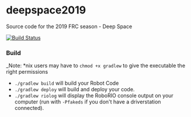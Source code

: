 # deepspace2019
Source code for the 2019 FRC season - Deep Space

[![Build Status](https://travis-ci.org/Pearcerobotics/deepspace2019.svg?branch=master)](https://travis-ci.org/Pearcerobotics/deepspace2019)

### Build
_Note: *nix users may have to `chmod +x gradlew` to give the executable the right permissions
- ```./gradlew build``` will build your Robot Code
- ```./gradlew deploy``` will build and deploy your code.
- ```./gradlew riolog``` will display the RoboRIO console output on your computer (run with `-Pfakeds` if you don't have a driverstation connected).
